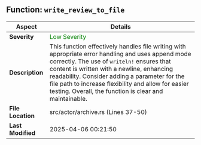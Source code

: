 ## Function: `write_review_to_file`

| **Aspect**        | **Details** |
|-------------------|------------|
| **Severity**      | <span style="color:green;">Low Severity</span> |
| **Description**   | This function effectively handles file writing with appropriate error handling and uses append mode correctly. The use of `writeln!` ensures that content is written with a newline, enhancing readability. Consider adding a parameter for the file path to increase flexibility and allow for easier testing. Overall, the function is clear and maintainable. |
| **File Location** | src/actor/archive.rs (Lines 37-50) |
| **Last Modified** | 2025-04-06 00:21:50 |
